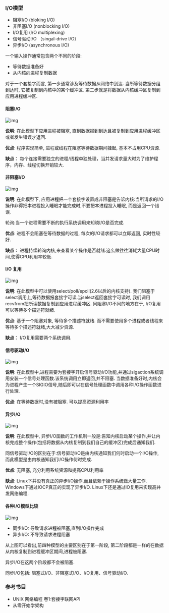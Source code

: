 ### I/O模型

* 阻塞I/O (bloking I/O)
* 非阻塞I/O (nonblocking I/O)
* I/O复用 (I/O multiplexing)
* 信号驱动I/O （singal-drive I/O）
* 异步I/O (asynchronous I/O)


一个输入操作通常包含两个不同的阶段:
* 等待数据准备好
* 从内核向进程复制数据

对于一个套接字而言, 第一步通常涉及等待数据从网络中到达. 当所等待数据分组到达时, 它被复制到内核中的某个缓冲区. 第二步就是将数据从内核缓冲区复制到应用进程缓冲区.


#### 阻塞I/O

![img](https://camo.githubusercontent.com/5ebdb46341969caa39d2037f9061d966dbfd9961/68747470733a2f2f63732d6e6f7465732d313235363130393739362e636f732e61702d6775616e677a686f752e6d7971636c6f75642e636f6d2f313439323932383431363831325f342e706e67)

**说明**:
在此模型下应用进程被阻塞, 直到数据报到到达且被复制到应用进程缓冲区或者发生错误才返回.

**优点**:
程序实现简单, 进程或线程在阻塞等待数据期间挂起, 基本不占用CPU资源.

**缺点**：
每个连接需要独立的进程/线程单独处理，当并发请求量大时为了维护程序，内存、线程切换开销较大.

#### 非阻塞I/O
![img](https://camo.githubusercontent.com/d0fbceea06e5674972700d461ca62d6f1b715f0b/68747470733a2f2f63732d6e6f7465732d313235363130393739362e636f732e61702d6775616e677a686f752e6d7971636c6f75642e636f6d2f313439323932393030303336315f352e706e67)

**说明**:
在此模型下, 应用进程把一个套接字设置成非阻塞是告诉内核:当所请求的I/O操作非得把本进程投入睡眠才能完成时,不要把本进程投入睡眠, 而是返回一个错误.

轮询:当一个进程需要不断的执行系统调用来知晓I/O是否完成.


**优点**:
进程不会阻塞在等待数据的过程, 每次的I/O请求都可以立即返回, 实时性较好.

**缺点**：
进程持续轮询内核,来查看某个操作是否就绪.这么做往往消耗大量CPU时间,使得CPU利用率较低.


#### I/O 复用
![img](https://camo.githubusercontent.com/c31f8db408e14826915b8d7b70724e5095298ee0/68747470733a2f2f63732d6e6f7465732d313235363130393739362e636f732e61702d6775616e677a686f752e6d7971636c6f75642e636f6d2f313439323932393434343831385f362e706e67)

**说明**:
在此模型中可以使用select/poll/epoll(2.6以后的内核支持). 我们阻塞于select调用上,等待数据报套接字可读.当select返回套接字可读时, 我们调用recvfrom把所读数据复制到应用进程缓冲区. 同阻塞I/O不同的地方在于, I/O复用可以等待多个描述符就绪.


**优点**:
基于一个阻塞对象, 等待多个描述符就绪. 而不需要使用多个进程或者线程来等待多个描述符就绪,大大减少资源.

**缺点**：
I/O复用需要两个系统调用.


#### 信号驱动I/O
![img](https://camo.githubusercontent.com/9533dfd9ce5b31d63b70ba6ce1aeae1ae64958db/68747470733a2f2f63732d6e6f7465732d313235363130393739362e636f732e61702d6775616e677a686f752e6d7971636c6f75642e636f6d2f313439323932393535333635315f372e706e67)


**说明**:
在此模型中,进程需要为套接字开启信号驱动I/O功能,并通过sigaction系统调用安装一个信号处理函数.该系统调用立即返回,并不阻塞. 当数据准备好时,内核会为进程产生一个SIGIO信号,随后即可以在信号处理函数中调用各种I/O操作函数进行处理.


**优点**:
在等待数据时,没有被阻塞. 可以提高资源利用率

 

 #### 异步I/O
![img](https://camo.githubusercontent.com/9c1afa0a4d217e0adfc91ab3b4d7ea9f3d6b1463/68747470733a2f2f63732d6e6f7465732d313235363130393739362e636f732e61702d6775616e677a686f752e6d7971636c6f75642e636f6d2f313439323933303234333238365f382e706e67)



**说明**:
在此模型中, 异步I/O函数的工作机制一般是:告知内核启动某个操作,并让内核完成整个操作(包括将数据从内核复制到我们自己的缓冲区)完成后通知我们.

同信号驱动I/O的区别在于:信号驱动I/O是由内核通知我们何时启动一个I/O操作, 而此模型是由内核通知我们I/O操作何时完成.


**优点**:
无阻塞, 充分利用系统资源和提高CPU利用率

**缺点**:
Linux下并没有真正的异步I/O操作,而且依赖于操作系统做大量工作. Windows下通过IOCP真正的实现了异步I/O. Linux下还是通过IO复用来实现高并发网络编程.

 #### 各种I/O模型比较

![img](https://camo.githubusercontent.com/d89aed2ba6c5390aad0626b013c288d8849c4f39/68747470733a2f2f63732d6e6f7465732d313235363130393739362e636f732e61702d6775616e677a686f752e6d7971636c6f75642e636f6d2f313439323932383130353739315f332e706e67)


 * 同步I/O: 导致请求进程被阻塞,直到I/O操作完成
 * 异步I/O: 不导致请求进程阻塞

 从上图可以看出,前四种模型的主要区别在于第一阶段, 第二阶段都是一样的在数据从内核复制到进程缓冲区期间,进程被阻塞.

 异步I/O在这两个阶段都不会被阻塞.

 同步I/O包括: 阻塞式I/O、非阻塞式I/O、I/O复用、信号驱动I/O.



### 参考书目

* UNIX 网络编程 卷1:套接字联网API
* 从零开始学架构